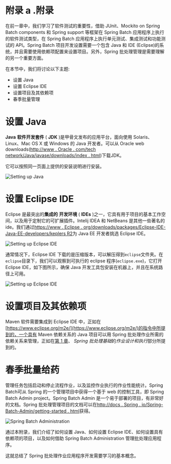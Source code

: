 # 附录 a .附录

在前一章中，我们学习了软件测试的重要性，借助 JUnit、Mockito on Spring Batch components 和 Spring support 等框架在 Spring Batch 应用程序上执行的软件测试类型，在 Spring Batch 应用程序上执行单元测试、集成测试和功能测试的 API。Spring Batch 项目开发设置需要一个包含 Java 和 IDE (Eclipse)的系统，并且需要使用依赖项配置来设置项目。另外，Spring 批处理管理是需要理解的另一个重要方面。

在本节中，我们将讨论以下主题:

*   设置 Java
*   设置 Eclipse IDE
*   设置项目及其依赖项
*   春季批量管理

# 设置 Java

**Java** **软件开发套件** ( **JDK** )是甲骨文发布的应用平台，面向使用 Solaris、Linux、Mac OS X 或 Windows 的 Java 开发者。可以从 Oracle web downloads([http://www . Oracle . com/tech network/Java/javase/downloads/index . html](http://www.oracle.com/technetwork/java/javase/downloads/index.html))下载JDK。

它可以按照同一页面上提供的安装说明进行安装。

![Setting up Java](graphics/3372OS_appendix_01.jpg)

# 设置 Eclipse IDE

Eclipse 是最突出的**集成的** **开发环境** ( **IDEs** )之一，它具有用于项目的基本工作空间，以及用于定制它的可扩展插件。Intelij IDEA 和 NetBeans 是其他一些著名的 ide。我们通过[https://www . Eclipse . org/downloads/packages/Eclipse-IDE-Java-EE-developers/keplers R2](https://www.eclipse.org/downloads/packages/eclipse-ide-java-ee-developers/keplersr2)为 Java EE 开发者挑选 Eclipse IDE。

![Setting up Eclipse IDE](graphics/3372OS_appendix_02.jpg)

通常情况下，Eclipse IDE 下载的是压缩版本，可以解压得到`eclipse`文件夹。在`eclipse`目录下，我们可以观察到可执行的 eclipse 程序(`eclipse.exe`)，它打开 Eclipse IDE，如下图所示，确保 Java 开发工具包安装在机器上，并且在系统路径上可用。

![Setting up Eclipse IDE](graphics/3372OS_appendix_03.jpg)

# 设置项目及其依赖项

Maven 软件需要集成到 Eclipse IDE 中，正如在[https://www.eclipse.org/m2e/](https://www.eclipse.org/m2e/)的指令中所提到的，一个具有 Maven 依赖关系的 Java 项目可以用 Spring 批处理作业所需的依赖关系来管理，正如在[第 1 章](ch01.html "Chapter 1. Spring Batch Fundamentals")、 *Spring 批处理基础*的*作业设计和执行*部分所提到的。

# 春季批量给药

管理任务包括启动和停止流程作业，以及监控作业执行的作业性能统计。Spring Batch可从 Spring 的一个管理项目中获得一个基于 web 的控制工具，即 Spring Batch Admin project。Spring Batch Admin 是一个易于部署的项目，有非常好的文档。Spring 批处理管理项目的文档可以在[http://docs . Spring . io/Spring-Batch-Admin/getting-started . html](http://docs.spring.io/spring-batch-admin/getting-started.html)获得。

![Spring Batch Administration](graphics/3372OS_appendix_04.jpg)

通过本附录，我们介绍了如何设置 Java、如何设置 Eclipse IDE、如何设置具有依赖项的项目，以及如何借助 Spring Batch Administration 管理批处理应用程序。

这就总结了 Spring 批处理作业应用程序开发需要学习的基本概念。